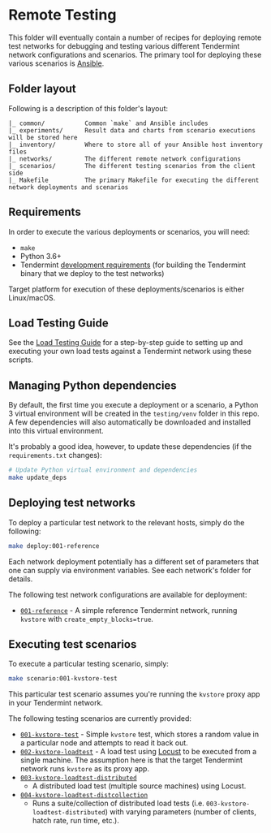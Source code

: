 # Remote Testing

This folder will eventually contain a number of recipes for deploying remote
test networks for debugging and testing various different Tendermint network
configurations and scenarios. The primary tool for deploying these various
scenarios is [Ansible](https://docs.ansible.com/ansible/latest/).

## Folder layout
Following is a description of this folder's layout:

```
|_ common/           Common `make` and Ansible includes
|_ experiments/      Result data and charts from scenario executions will be stored here
|_ inventory/        Where to store all of your Ansible host inventory files
|_ networks/         The different remote network configurations
|_ scenarios/        The different testing scenarios from the client side
|_ Makefile          The primary Makefile for executing the different network deployments and scenarios
```

## Requirements
In order to execute the various deployments or scenarios, you will need:

* `make`
* Python 3.6+
* Tendermint [development
  requirements](https://github.com/tendermint/tendermint#minimum-requirements)
  (for building the Tendermint binary that we deploy to the test networks)

Target platform for execution of these deployments/scenarios is either
Linux/macOS.

## Load Testing Guide
See the [Load Testing Guide](GUIDE.md) for a step-by-step guide to setting up
and executing your own load tests against a Tendermint network using these
scripts.

## Managing Python dependencies
By default, the first time you execute a deployment or a scenario, a Python 3
virtual environment will be created in the `testing/venv` folder in this repo. A
few dependencies will also automatically be downloaded and installed into this
virtual environment.

It's probably a good idea, however, to update these dependencies (if the
`requirements.txt` changes):

```bash
# Update Python virtual environment and dependencies
make update_deps
```

## Deploying test networks
To deploy a particular test network to the relevant hosts, simply do the
following:

```bash
make deploy:001-reference
```

Each network deployment potentially has a different set of parameters that one
can supply via environment variables. See each network's folder for details.

The following test network configurations are available for deployment:

* [`001-reference`](./networks/001-reference/README.md) - A simple reference Tendermint
  network, running `kvstore` with `create_empty_blocks=true`.

## Executing test scenarios
To execute a particular testing scenario, simply:

```bash
make scenario:001-kvstore-test
```

This particular test scenario assumes you're running the `kvstore` proxy app in
your Tendermint network.

The following testing scenarios are currently provided:

* [`001-kvstore-test`](./scenarios/001-kvstore-test/README.md) - Simple `kvstore` test,
  which stores a random value in a particular node and attempts to read it back
  out.
* [`002-kvstore-loadtest`](./scenarios/002-kvstore-loadtest/README.md) - A load test using
  [Locust](https://locust.io) to be executed from a single machine. The
  assumption here is that the target Tendermint network runs `kvstore` as its
  proxy app.
* [`003-kvstore-loadtest-distributed`](./scenarios/003-kvstore-loadtest-distributed/README.md)
  - A distributed load test (multiple source machines) using Locust.
* [`004-kvstore-loadtest-distcollection`](./scenarios/004-kvstore-loadtest-distcollection/README.md)
  - Runs a suite/collection of distributed load tests (i.e.
    `003-kvstore-loadtest-distributed`) with varying parameters (number of
    clients, hatch rate, run time, etc.).
